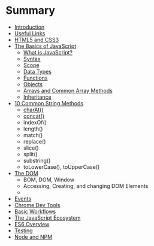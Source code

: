 # Summary

* [Introduction](README.md)
* [Useful Links](useful-links.md)
* [HTML5 and CSS3](html-css.md)
* [The Basics of JavaScript](the-basics.md)
    * [What is JavaScript?](what-is-javascript.md)
    * [Syntax](syntax.md)
    * [Scope](scope.md)
    * [Data Types](data-types.md)
    * [Functions](functions.md)
    * [Objects](objects.md)
    * [Arrays and Common Array Methods](arrays.md)
    * [Inheritance](inheritance.md)
* [10 Common String Methods](string-methods.md)
    * [charAt\(\)](charat.md)
    * [concat\(\)](concat.md)
    * indexOf\(\)
    * length\(\)
    * match\(\)
    * replace\(\)
    * slice\(\)
    * split\(\)
    * substring\(\)
    * toLowerCase\(\), toUpperCase\(\)
* [The DOM](dom.md)
    * BOM, DOM, Window
    * Accessing, Creating, and changing DOM Elements
    * 
* [Events](events.md)
* [Chrome Dev Tools](devtools.md)
* [Basic Workflows](workflows.md)
* [The JavaScript Ecosystem](ecosystem.md)
* [ES6 Overview](es6.md)
* [Testing](testing.md)
* [Node and NPM](node.md)

